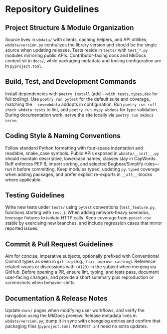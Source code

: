 # Repository Guidelines

## Project Structure & Module Organization
Source lives in `wbdata/` with clients, caching helpers, and API utilities; `wbdata/version.py` centralizes the library version and should be the single source when updating releases. Tests reside in `tests/` with `test_*.py` modules mirroring public APIs. Contributor-facing docs and MkDocs content sit in `docs/`, while packaging metadata and tooling configuration are in `pyproject.toml`.

## Build, Test, and Development Commands
Install dependencies with `poetry install` (add `--with tests,types,dev` for full tooling). Use `poetry run pytest` for the default suite and coverage, matching the `--cov=wbdata` addopts in configuration. Run `poetry run ruff check wbdata tests` to lint, and `poetry run mypy wbdata` for type validation. During documentation work, serve the site locally via `poetry run mkdocs serve`.

## Coding Style & Naming Conventions
Follow standard Python formatting with four-space indentation and readable, snake_case symbols. Public APIs exposed in `wbdata/__init__.py` should maintain descriptive, lowercase names; classes stay in CapWords. Ruff enforces PEP 8, import sorting, and selected Bugbear/Simplify rules—run it before committing. Keep modules typed, updating `py.typed` coverage when adding packages, and prefer explicit re-exports in `__all__` blocks where applicable.

## Testing Guidelines
Write new tests under `tests/` using `pytest` conventions (`test_feature.py`, functions starting with `test_`). When adding network-heavy scenarios, leverage fixtures to isolate HTTP calls. Keep coverage from `pytest-cov` stable by exercising new branches, and include regression cases that mirror reported issues.

## Commit & Pull Request Guidelines
Aim for concise, imperative subjects, optionally prefixed with Conventional Commit types as seen in `git log` (e.g., `fix: improve caching`). Reference related issues or discussions with `(#123)` in the subject when merging via GitHub. Before opening a PR, ensure lint, typing, and tests pass, document user-facing changes, and provide a short summary plus reproduction or screenshots when behavior shifts.

## Documentation & Release Notes
Update `docs/` pages when modifying user workflows, and verify the navigation using the MkDocs preview. Release metadata lives in `wbdata/version.py`; bump it in sync with changelog entries and confirm that packaging files (`pyproject.toml`, `MANIFEST.in`) need no extra updates.
